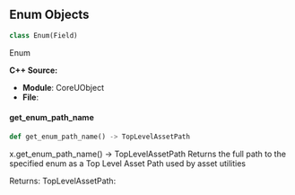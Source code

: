 ## Enum Objects

```python
class Enum(Field)
```

Enum

**C++ Source:**

- **Module**: CoreUObject
- **File**:

<a id="unreal.Enum.get_enum_path_name"></a>

#### get_enum_path_name

```python
def get_enum_path_name() -> TopLevelAssetPath
```

x.get_enum_path_name() -> TopLevelAssetPath
Returns the full path to the specified enum as a Top Level Asset Path used by asset utilities

Returns:
    TopLevelAssetPath:

<a id="unreal.Class"></a>